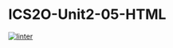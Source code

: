 # ICS2O-Unit2-05-HTML
[![linter](https://github.com/bret-padlan/ICS2O-Unit2-05-HTML/workflows/linter/badge.svg)](https://github.com/marketplace/actions/super-linter)
